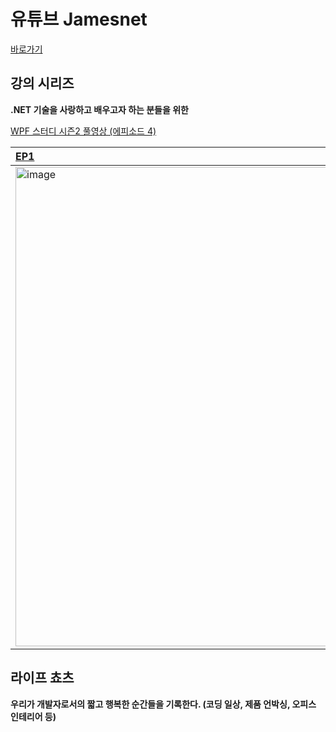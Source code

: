# 유튜브 Jamesnet

[바로가기](https://www.youtube.com/channel/@jamesnet214)

## 강의 시리즈
**.NET 기술을 사랑하고 배우고자 하는 분들을 위한** 

[WPF 스터디 시즌2 풀영상 (에피소드 4)](#)

| [EP1](https://www.youtube.com/live/XRKo7svG9-k?feature=share) | [EP2](https://www.youtube.com/live/9iBRBRN8pPU?feature=share) | [EP3](https://www.youtube.com/live/8nPgWLrhdS0?feature=share) | [EP4](https://www.youtube.com/live/ft9Pn_Id3-8?feature=share) |
|:---|:---|:---|:---|
| <img width="767" alt="image" src="https://user-images.githubusercontent.com/52397976/233118681-70a90346-9584-48ec-93cb-1bc17b32777a.png"> | <img width="767" alt="image" src="https://user-images.githubusercontent.com/52397976/233118681-70a90346-9584-48ec-93cb-1bc17b32777a.png"> | <img width="767" alt="image" src="https://user-images.githubusercontent.com/52397976/233118681-70a90346-9584-48ec-93cb-1bc17b32777a.png"> | <img width="767" alt="image" src="https://user-images.githubusercontent.com/52397976/233118681-70a90346-9584-48ec-93cb-1bc17b32777a.png"> |

## 라이프 쵸츠
**우리가 개발자로서의 짧고 행복한 순간들을 기록한다.  (코딩 일상, 제품 언박싱, 오피스 인테리어 등)**
